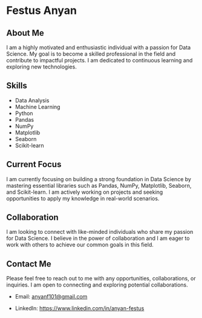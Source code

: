 # Festus Anyan

## About Me

I am a highly motivated and enthusiastic individual with a passion for Data Science. My goal is to become a skilled professional in the field and contribute to impactful projects. I am dedicated to continuous learning and exploring new technologies.

## Skills
- Data Analysis
- Machine Learning
- Python
- Pandas
- NumPy
- Matplotlib
- Seaborn
- Scikit-learn

## Current Focus
I am currently focusing on building a strong foundation in Data Science by mastering essential libraries such as Pandas, NumPy, Matplotlib, Seaborn, and Scikit-learn. I am actively working on projects and seeking opportunities to apply my knowledge in real-world scenarios.

## Collaboration
I am looking to connect with like-minded individuals who share my passion for Data Science. I believe in the power of collaboration and I am eager to work with others to achieve our common goals in this field.

## Contact Me
Please feel free to reach out to me with any opportunities, collaborations, or inquiries. I am open to connecting and exploring potential collaborations.

- Email: anyanf101@gmail.com

- LinkedIn: https://www.linkedin.com/in/anyan-festus
<!---
Jefest1/Jefest1 is a ✨ special ✨ repository because its `README.md` (this file) appears on your GitHub profile.
You can click the Preview link to take a look at your changes.
--->

